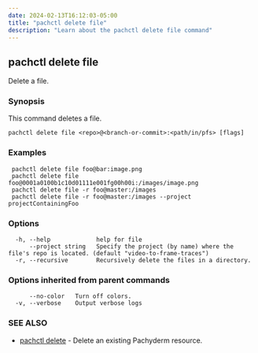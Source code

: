```yaml
---
date: 2024-02-13T16:12:03-05:00
title: "pachctl delete file"
description: "Learn about the pachctl delete file command"
---
```


## pachctl delete file

Delete a file.

### Synopsis

This command deletes a file.

```
pachctl delete file <repo>@<branch-or-commit>:<path/in/pfs> [flags]
```

### Examples

```
 pachctl delete file foo@bar:image.png 
 pachctl delete file foo@0001a0100b1c10d01111e001fg00h00i:/images/image.png 
 pachctl delete file -r foo@master:/images 
 pachctl delete file -r foo@master:/images --project projectContainingFoo 

```

### Options

```
  -h, --help             help for file
      --project string   Specify the project (by name) where the file's repo is located. (default "video-to-frame-traces")
  -r, --recursive        Recursively delete the files in a directory.
```

### Options inherited from parent commands

```
      --no-color   Turn off colors.
  -v, --verbose    Output verbose logs
```

### SEE ALSO

* [pachctl delete](../pachctl_delete)	 - Delete an existing Pachyderm resource.

